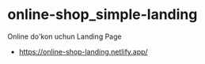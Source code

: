# online-shop_simple-landing
Online do'kon uchun Landing Page<br>
- https://online-shop-landing.netlify.app/
